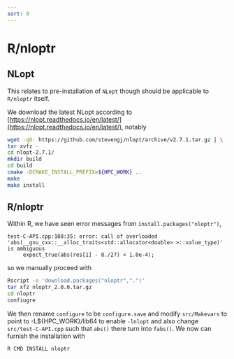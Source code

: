 ```yaml
---
sort: 8
---
```


# R/nloptr

## NLopt

This relates to pre-installation of `NLopt` though should be applicable to `R/nloptr` itself.

We download the latest NLopt according to [https://nlopt.readthedocs.io/en/latest/](https://nlopt.readthedocs.io/en/latest/), notably

```bash
wget -qO- https://github.com/stevengj/nlopt/archive/v2.7.1.tar.gz | \
tar xvfz -
cd nlopt-2.7.1/
mkdir build
cd build
cmake -DCMAKE_INSTALL_PREFIX=${HPC_WORK} ..
make
make install
```

## R/nloptr

Within R, we have seen error messages from `install.packages("nloptr")`, 

```
test-C-API.cpp:108:35: error: call of overloaded 'abs(__gnu_cxx::__alloc_traits<std::allocator<double> >::value_type)' is ambiguous
     expect_true(abs(res[1] - 8./27) < 1.0e-4);
```

so we manually proceed with

```bash
Rscript -e 'download.packages("nloptr",".")'
tar xfz nloptr_2.0.0.tar.gz
cd nloptr
confiugre
```

We then rename `configure` to be `configure.save` and modify `src/Makevars` to point to -L${HPC_WORK}/lib64 to enable `-lnlopt` and also change
`src/test-C-API.cpp` such that `abs()` there turn into `fabs()`. We now can furnish the installation with

```bash
R CMD INSTALL nloptr
```
